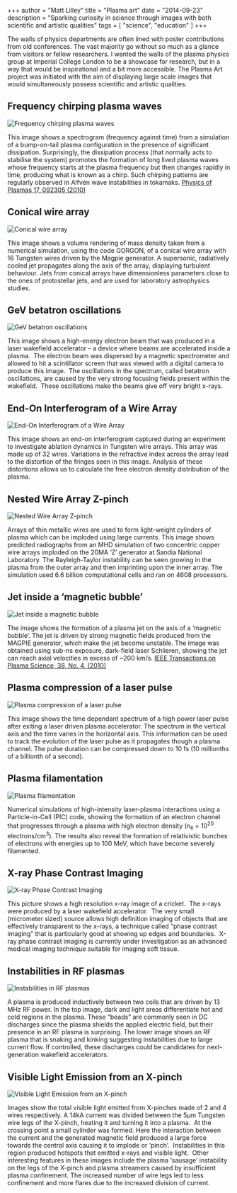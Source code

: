 +++
author = "Matt Lilley"
title = "Plasma art"
date = "2014-09-23"
description = "Sparking curiosity in science through images with both scientific and artistic qualities"
tags = [
    "science",
    "education"
]
+++

The walls of physics departments are often lined with poster contributions from old conferences. The vast majority go without so much as a glance from visitors or fellow researchers. I wanted the walls of the plasma physics group at Imperial College London to be a showcase for research, but in a way that would be inspirational and a bit more accessible. The Plasma Art project was initiated with the aim of displaying large scale images that would simultaneously possess scientific and artistic qualities.

## Frequency chirping plasma waves

![Frequency chirping plasma waves](plasma-art-chirp.jpg "Matthew Lilley - 2010")

This image shows a spectrogram (frequency against time) from a simulation of a bump-on-tail plasma configuration in the presence of significant dissipation. Surprisingly, the dissipation process (that normally acts to stabilise the system) promotes the formation of long lived plasma waves whose frequency starts at the plasma frequency but then changes rapidly in time, producing what is known as a chirp. Such chirping patterns are regularly observed in Alfvén wave instabilities in tokamaks. <a rel="noopener" href="https://dx.doi.org/10.1063/1.3486535" target="_blank">Physics of Plasmas 17, 092305 (2010)</a></p>

## Conical wire array

![Conical wire array](plasma-art-jellyfish.jpg "Matteo Bocchi - 2012")


This image shows a volume rendering of mass density taken from a numerical simulation, using the code GORGON, of a conical wire array with 16 Tungsten wires driven by the Magpie generator. A supersonic, radiatively cooled jet propagates along the axis of the array, displaying turbulent behaviour. Jets from conical arrays have dimensionless parameters close to the ones of protostellar jets, and are used for laboratory astrophysics studies.

## GeV betatron oscillations


![GeV betatron oscillations](plasma-art-jet.jpg "Stuart Mangles - 2011")

This image shows a high-energy electron beam that was produced in a laser wakefield accelerator – a device where beams are accelerated inside a plasma.  The electron beam was dispersed by a magnetic spectrometer and allowed to hit a scintillator screen that was viewed with a digital camera to produce this image.  The oscillations in the spectrum, called betatron oscillations, are caused by the very strong focusing fields present within the wakefield.  These oscillations make the beams give off very bright x-rays.

## End-On Interferogram of a Wire Array

![End-On Interferogram of a Wire Array](plasma-art-fringes.jpg "George Swadling - 2011")

This image shows an end-on interferogram captured during an experiment to investigate ablation dynamics in Tungsten wire arrays. This array was made up of 32 wires. Variations in the refractive index across the array lead to the distortion of the fringes seen in this image. Analysis of these distortions allows us to calculate the free electron density distribution of the plasma.

## Nested Wire Array Z-pinch


![Nested Wire Array Z-pinch](plasma-art-zpinch.jpg "Jeremy Chittenden - 2010")

Arrays of thin metallic wires are used to form light-weight cylinders of plasma which can be imploded using large currents. This image shows predicted radiographs from an MHD simulation of two concentric copper wire arrays imploded on the 20MA ‘Z’ generator at Sandia National Laboratory. The Rayleigh-Taylor instability can be seen growing in the plasma from the outer array and then imprinting upon the inner array. The simulation used 6.6 billion computational cells and ran on 4608 processors.

## Jet inside a ‘magnetic bubble’


![Jet inside a magnetic bubble](plasma-art-bubble.jpg "Francisco Suzuki-Vidal - 2010")

The image shows the formation of a plasma jet on the axis of a ‘magnetic bubble’. The jet is driven by strong magnetic fields produced from the MAGPIE generator, which make the jet become unstable. The image was obtained using sub-ns exposure, dark-field laser Schlieren, showing the jet can reach axial velocities in excess of ~200 km/s. <a rel="noopener" href="https://dx.doi.org/10.1109/TPS.2009.2036730" target="_blank">IEEE Transactions on Plasma Science, 38, No. 4, (2010)</a>

## Plasma compression of a laser pulse


![Plasma compression of a laser pulse](plasma-art-face.jpg "Matthew Streeter - 2011")


This image shows the time dependant spectrum of a high power laser pulse after exiting a laser driven plasma accelerator. The spectrum in the vertical axis and the time varies in the horizontal axis. This information can be used to track the evolution of the laser pulse as it propagates though a plasma channel. The pulse duration can be compressed down to 10 fs (10 millionths of a billionth of a second).


## Plasma filamentation


![Plasma filamentation](plasma-art-filaments.jpg "Ayesha Rehman - 2012")


Numerical simulations of high-intensity laser-plasma interactions using a Particle-in-Cell (PIC) code, showing the formation of an electron channel that progresses through a plasma with high electron density (n<sub>e</sub> = 10<sup>20</sup> electrons/cm<sup>3</sup>). The results also reveal the formation of relativistic bunches of electrons with energies up to 100 MeV, which have become severely filamented.

## X-ray Phase Contrast Imaging

![X-ray Phase Contrast Imaging](plasma-art-bug.jpg "Michael Bloom - 2011")

This picture shows a high resolution x-ray image of a cricket.  The x-rays were produced by a laser wakefield accelerator.  The very small (micrometer sized) source allows high definition imaging of objects that are effectively transparent to the x-rays, a technique called “phase contrast imaging” that is particularly good at showing up edges and boundaries.  X-ray phase contrast imaging is currently under investigation as an advanced medical imaging technique suitable for imaging soft tissue.

## Instabilities in RF plasmas

![Instabilities in RF plasmas](plasma-art-striations.jpg "Zulfikar Najmudin - 2012")


A plasma is produced inductively between two coils that are driven by 13 MHz RF power. In the top image, dark and light areas differentiate hot and cold regions in the plasma. These “beads” are commonly seen in DC discharges since the plasma shields the applied electric field, but their presence in an RF plasma is surprising. The lower image shows an RF plasma that is snaking and kinking suggesting instabilities due to large current flow. If controlled, these discharges could be candidates for next-generation wakefield accelerators.



## Visible Light Emission from an X-pinch

![Visible Light Emission from an X-pinch](plasma-art-xpinch.jpg "Jonathan Wood and Matilda Locke - 2012")


Images show the total visible light emitted from X-pinches made of 2 and 4 wires respectively. A 14kA current was divided between the 5µm Tungsten wire legs of the X-pinch, heating it and turning it into a plasma.  At the crossing point a small cylinder was formed. Here the interaction between the current and the generated magnetic field produced a large force towards the central axis causing it to implode or ‘pinch’.  Instabilities in this region produced hotspots that emitted x-rays and visible light.  Other interesting features in these images include the plasma ‘sausage’ instability on the legs of the X-pinch and plasma streamers caused by insufficient plasma confinement. The increased number of wire legs led to less confinement and more flares due to the increased division of current.

